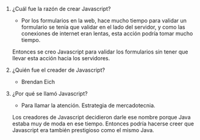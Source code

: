 1. ¿Cuál fue la razón de crear Javascript?

    - Por los formularios en la web, hace mucho tiempo
    para validar un formulario se tenía que validar en el lado del servidor, y como las conexiones de internet eran lentas, esta acción podría tomar mucho tiempo.

    Entonces se creo Javascript para validar los formularios sin tener que llevar esta acción hacia los servidores.

2. ¿Quién fue el creader de Javascript?

    - Brendan Eich

3. ¿Por qué se llamó Javascript?

    - Para llamar la atención. Estrategia de mercadotecnia.
    
    Los creadores de Javascript decidieron darle ese nombre porque Java estaba muy de moda en ese tiempo. Entonces podría hacerse creer que Javascript era también prestigioso como el mismo Java.
